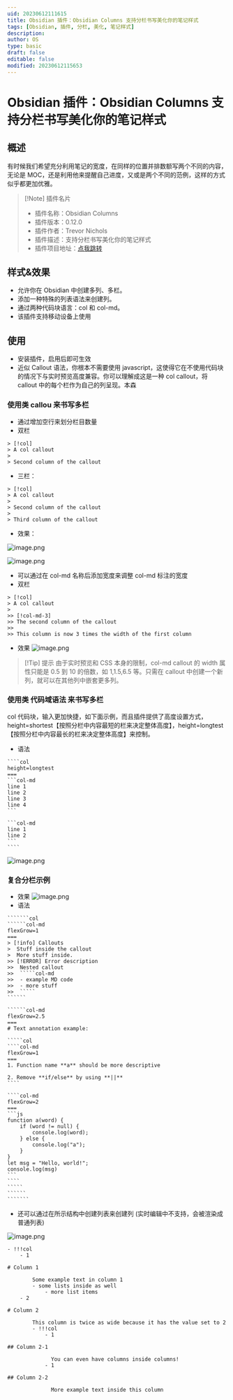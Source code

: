 ```yaml
---
uid: 20230612111615
title: Obsidian 插件：Obsidian Columns 支持分栏书写美化你的笔记样式
tags: [Obsidian, 插件, 分栏, 美化, 笔记样式]
description: 
author: OS
type: basic
draft: false
editable: false
modified: 20230612115653
---
```


# Obsidian 插件：Obsidian Columns 支持分栏书写美化你的笔记样式

## 概述

有时候我们希望充分利用笔记的宽度，在同样的位置并排数额写两个不同的内容，无论是 MOC，还是利用他来提醒自己进度，又或是两个不同的范例，这样的方式似乎都更加优雅。

> [!Note] 插件名片
> - 插件名称：Obsidian Columns
> - 插件版本：0.12.0
> - 插件作者：Trevor Nichols
> - 插件描述：支持分栏书写美化你的笔记样式
> - 插件项目地址：[点我跳转](https://github.com/tnichols217/obsidian-columns)

## 样式&效果

- 允许你在 Obsidian 中创建多列、多栏。
- 添加一种特殊的列表语法来创建列。
- 通过两种代码块语言：col 和 col-md。
- 该插件支持移动设备上使用

## 使用

- 安装插件，启用后即可生效
- 近似 Callout 语法，你根本不需要使用 javascript，这使得它在不使用代码块的情况下与实时预览高度兼容。你可以理解成这是一种 col callout，将 callout 中的每个栏作为自己的列呈现。本森

### 使用类 callou 来书写多栏

- 通过增加空行来划分栏目数量
- 双栏

````语法
> [!col]
> A col callout
>
> Second column of the callout
````

- 三栏：

````语法
> [!col]
> A col callout
>
> Second column of the callout
> 
> Third column of the callout
````

- 效果：

![image.png](https://cdn.pkmer.cn/images/20230612113637.png!pkmer)

![image.png](https://cdn.pkmer.cn/images/20230612113735.png!pkmer)

- 可以通过在 col-md 名称后添加宽度来调整 col-md 标注的宽度
- 双栏

````语法
> [!col]
> A col callout
>
>> [!col-md-3]
>> The second column of the callout
>> 
>> This column is now 3 times the width of the first column
````

- 效果
![image.png](https://cdn.pkmer.cn/images/20230612114241.png!pkmer)

> [!Tip] 提示
> 由于实时预览和 CSS 本身的限制，col-md callout 的 width 属性只能是 0.5 到 10 的倍数，如 1,1.5,6.5 等。只需在 callout 中创建一个新列，就可以在其他列中嵌套更多列。

### 使用类 代码域语法 来书写多栏

col 代码块，输入更加快捷，如下面示例，而且插件提供了高度设置方式，height=shortest【按照分栏中内容最短的栏来决定整体高度】，height=longtest 【按照分栏中内容最长的栏来决定整体高度】来控制。

- 语法

`````语法
````col
height=longtest
===
```col-md
line 1
line 2
line 3
line 4
```

```col-md
line 1
line 2
```
````
`````

![image.png](https://cdn.pkmer.cn/images/20230612114809.png!pkmer)

### 复合分栏示例

- 效果
![image.png](https://cdn.pkmer.cn/images/20230612115317.png!pkmer)
- 语法

````````语法
```````col
``````col-md
flexGrow=1
===
> [!info] Callouts
>  Stuff inside the callout
>  More stuff inside.
>> [!ERROR] Error description
>>  Nested callout
>>  `````col-md
>>  - example MD code
>>  - more stuff
>>  `````
``````

``````col-md
flexGrow=2.5
===
# Text annotation example:

`````col
````col-md
flexGrow=1
===
1. Function name **a** should be more descriptive

2. Remove **if/else** by using **||**
````

````col-md
flexGrow=2
===
```js
function a(word) {
	if (word != null) {
		console.log(word);
	} else {
		console.log("a");
	}
}
let msg = "Hello, world!";
console.log(msg)
```
````
`````
``````
```````
````````

- 还可以通过在所示结构中创建列表来创建列 (实时编辑中不支持，会被渲染成普通列表)

![image.png](https://cdn.pkmer.cn/images/20230612115428.png!pkmer)

```语法
- !!!col
	- 1

# Column 1

		Some example text in column 1
		- some lists inside as well
			- more list items
	- 2

# Column 2

		This column is twice as wide because it has the value set to 2
		- !!!col
			- 1

## Column 2-1

			  You can even have columns inside columns!
			- 1

## Column 2-2

			  More example text inside this column
```